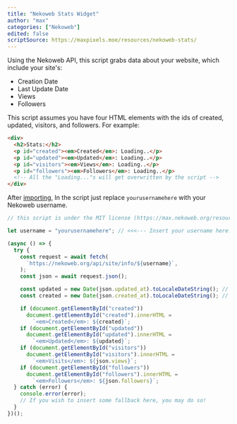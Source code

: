 ```yaml
---
title: "Nekoweb Stats Widget"
author: "max"
categories: ["Nekoweb"]
edited: false
scriptSource: https://maxpixels.moe/resources/nekoweb-stats/
---
```


Using the Nekoweb API, this script grabs data about your website, which include your site's:

- Creation Date
- Last Update Date
- Views
- Followers

This script assumes you have four HTML elements with the ids of created, updated, visitors, and followers. For example:

```html
<div>
  <h2>Stats:</h2>
  <p id="created"><em>Created</em>: Loading..</p>
  <p id="updated"><em>Updated</em>: Loading..</p>
  <p id="visitors"><em>Views</em>: Loading..</p>
  <p id="followers"><em>Followers</em>: Loading..</p>
  <!-- All the "Loading..."s will get overwritten by the script -->
</div>
```

After [importing](/FAQ/importing/), In the script just replace `yourusernamehere` with your Nekoweb username.

```javascript
// this script is under the MIT license (https://max.nekoweb.org/resources/license.txt)

let username = "yourusernamehere"; // <<<--- Insert your username here!

(async () => {
  try {
    const request = await fetch(
      `https://nekoweb.org/api/site/info/${username}`,
    );
    const json = await request.json();

    const updated = new Date(json.updated_at).toLocaleDateString(); // Formats Last Updated text
    const created = new Date(json.created_at).toLocaleDateString(); // Formats Creation Date text

    if (document.getElementById("created"))
      document.getElementById("created").innerHTML =
        `<em>Created</em>: ${created}`;
    if (document.getElementById("updated"))
      document.getElementById("updated").innerHTML =
        `<em>Updated</em>: ${updated}`;
    if (document.getElementById("visitors"))
      document.getElementById("visitors").innerHTML =
        `<em>Visits</em>: ${json.views}`;
    if (document.getElementById("followers"))
      document.getElementById("followers").innerHTML =
        `<em>Followers</em>: ${json.followers}`;
  } catch (error) {
    console.error(error);
    // If you wish to insert some fallback here, you may do so!
  }
})();
```
